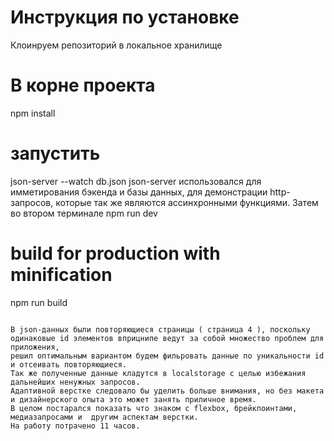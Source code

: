 # Инструкция по установке
Клоинруем репозиторий в локальное хранилище

# В корне проекта
npm install

# запустить
json-server --watch db.json
json-server  использовался для имметирования бэкенда и базы данных, для демонстрации http-запросов, которые так же являются ассинхронными функциями.
Затем во втором терминале
npm run dev


# build for production with minification
npm run build
```

В json-данных были повторяющиеся страницы ( страница 4 ), поскольку одинаковые id элементов вприцнипе ведут за собой множество проблем для приложения, 
решил оптимальным вариантом будем фильровать данные по уникальности id и отсеивать повторяющиеся. 
Так же полученные данные кладутся в localstorage с целью избежания дальнейших ненужных запросов.
Адаптивной верстке следовало бы уделить больше внимания, но без макета и дизайнерского опыта это может занять приличное время.
В целом постарался показать что знаком с flexbox, брейкпоинтами, медиазапросами и  другим аспектам верстки.
На работу потрачено 11 часов.
